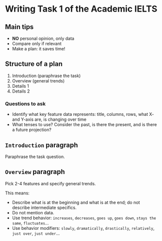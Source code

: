 # Writing Task 1 of the Academic IELTS


## Main tips

- **NO** personal opinion, only data
- Compare only if relevant
- Make a plan: it saves time!


## Structure of a plan
1. Introduction (paraphrase the task)
2. Overview (general trends)
3. Details 1
4. Details 2


### Questions to ask
- Identify what key feature data represents: title, columns, rows, what X- and Y-axis are, is changing over time
- What tenses to use? Consider the past, is there the present, and is there a future projection?


## `Introduction` paragraph

Paraphrase the task question.


## `Overview` paragraph

Pick 2-4 features and specify general trends.

This means:

- Describe what is at the beginning and what is at the end; do not describe intermediate specifics.
- Do not mention data.
- Use trend behavior: `increases`, `decreases`, `goes up`, `goes down`, `stays the same`, `fluctuates`...
- Use behavior modifiers: `slowly`, `dramatically`, `drastically`, `relatively`, `just over`, `just under`...
